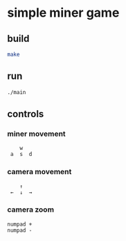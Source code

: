 # simple miner game

## build
```sh
make
```
## run
```sh
./main
```
## controls
### miner movement
```
    w
 a  s  d
```
### camera movement
```
    ↑
 ←  ↓  →
```
### camera zoom 
```
numpad + 
numpad -
```
